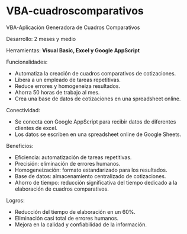 # VBA-cuadroscomparativos

VBA-Aplicación Generadora de Cuadros Comparativos

Desarrollo: 2 meses y medio

Herramientas: **Visual Basic, Excel y Google AppScript**

Funcionalidades:

- Automatiza la creación de cuadros comparativos de cotizaciones.
- Libera a un empleado de tareas repetitivas.
- Reduce errores y homogeneiza resultados.
- Ahorra 50 horas de trabajo al mes.
- Crea una base de datos de cotizaciones en una spreadsheet online.

Conectividad:

- Se conecta con Google AppScript para recibir datos de diferentes clientes de excel.
- Los datos se escriben en una spreadsheet online de Google Sheets.

Beneficios:

- Eficiencia: automatización de tareas repetitivas.
- Precisión: eliminación de errores humanos.
- Homogeneización: formato estandarizado para los resultados.
- Base de datos: almacenamiento centralizado de cotizaciones.
- Ahorro de tiempo: reducción significativa del tiempo dedicado a la elaboración de cuadros comparativos.

Logros:

- Reducción del tiempo de elaboración en un 60%.
- Eliminación casi total de errores humanos.
- Mejora en la calidad y confiabilidad de la información.
